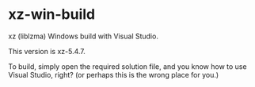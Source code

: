 # xz-win-build

xz (liblzma) Windows build with Visual Studio.

This version is xz-5.4.7.

To build, simply open the required solution file, and
you know how to use Visual Studio, right?
(or perhaps this is the wrong place for you.)
